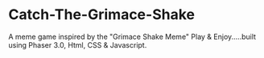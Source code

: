 # Catch-The-Grimace-Shake
A meme game inspired by the "Grimace Shake Meme" Play &amp; Enjoy.....built using Phaser 3.0, Html, CSS &amp; Javascript.
